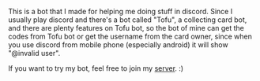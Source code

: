 This is a bot that I made for helping me doing stuff in discord. Since I usually play discord and there's a bot called "Tofu", a collecting card bot, and there are plenty features on Tofu bot, so the bot of mine can get the codes from Tofu bot or get the username from the card owner, since when you use discord from mobile phone (especially android) it will show "@invalid user".

If you want to try my bot, feel free to join my [server](https://discord.gg/QVXmTwa4V4). :)

